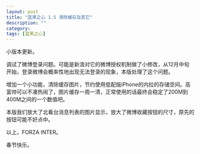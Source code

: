 ```yaml
---
layout: post
title: "蓝黑之心 1.5 清除缓存及其它"
description: ""
category: 
tags: [蓝黑之心]
---
```


小版本更新。

调试了微博登录问题。可能是新浪对它的微博授权机制做了小修改，从12月中旬开始，登录微博会概率性地出现无法登录的现象，本版处理了这个问题。

增加一个小功能，清除缓存图片，节约使用低配版iPhone的内拉的存储空间。高富帅可以不凑热闹了，图片缓存一周一清，正常使用的话最终会稳定了200M到400M之间的一个数值吧。

本版我们放大了北看台消息列表的图片显示，放大了微博收藏按钮的尺寸，原先的按钮可能不好点中。

以上，FORZA INTER。

春节快乐。
